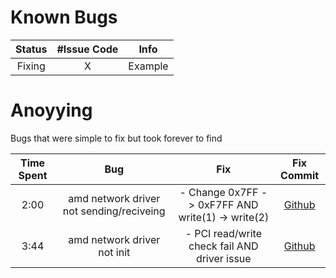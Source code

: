 
# Known Bugs
| Status | #Issue Code |  Info   |
|:------:|:-----------:|:-------:|
| Fixing |      X      | Example |

# Anoyying
Bugs that were simple to fix but took forever to find

| Time Spent |                   Bug                    |                        Fix                        |                                           Fix Commit                                            |
|:----------:|:----------------------------------------:|:-------------------------------------------------:|:-----------------------------------------------------------------------------------------------:|
|    2:00    | amd network driver not sending/reciveing | - Change 0x7FF -> 0xF7FF AND write(1) -> write(2) | [Github](https://github.com/maxtyson123/max-os/commit/4a0a080a271a9bf27d9cc3701c7d32b40aa2bab3) |
|    3:44    |       amd network driver not init        |   - PCI read/write check fail AND driver issue    | [Github](https://github.com/maxtyson123/max-os/commit/4a0a080a271a9bf27d9cc3701c7d32b40aa2bab3) |